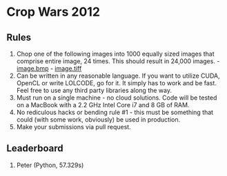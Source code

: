 Crop Wars 2012
==============

Rules
-----
1. Chop one of the following images into 1000 equally sized images that comprise
   entire image, 24 times. This should result in 24,000 images.
       - [image.bmp](https://dl.dropbox.com/u/37082018/image.bmp)
       - [image.tiff](https://dl.dropbox.com/u/37082018/image.tiff)
2. Can be written in any reasonable language. If you want to utilize CUDA,
   OpenCL or write LOLCODE, go for it. It simply has to work and be fast.
   Feel free to use any third party libraries along the way.
3. Must run on a single machine - no cloud solutions. Code will be
   tested on a MacBook with a 2.2 GHz Intel Core i7 and 8 GB of RAM.
4. No rediculous hacks or bending rule #1 - this must be something that could
   (with some work, obviously) be used in production.
5. Make your submissions via pull request.

Leaderboard
-----------
1. Peter (Python, 57.329s)